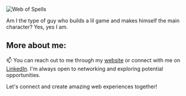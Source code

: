 ![Web of Spells](https://i.ibb.co/6HB2fTy/we-All-Want-To-Be-Heroes.gif)

Am I the type of guy who builds a lil game and makes himself the main character? Yes, yes I am.

## More about me:

📫 You can reach out to me through my [website](https://prisberg.dev/contact) or connect with me on [LinkedIn](https://www.linkedin.com/in/philip-risberg). I'm always open to networking and exploring potential opportunities.

Let's connect and create amazing web experiences together!
